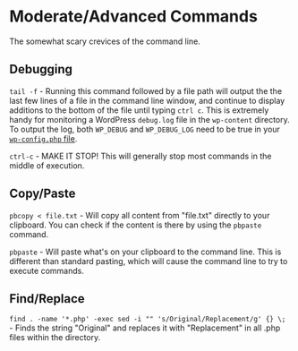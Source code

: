 Moderate/Advanced Commands
====

The somewhat scary crevices of the command line.

Debugging
----

`tail -f` - Running this command followed by a file path will output the the last few lines of a file in the command line window, and continue to display additions to the bottom of the file until typing `ctrl c`. This is extremely handy for monitoring a WordPress `debug.log` file in the `wp-content` directory. To output the log, both `WP_DEBUG` and `WP_DEBUG_LOG` need to be true in your [`wp-config.php` file](http://codex.wordpress.org/Editing_wp-config.php#Configure_Error_Logging).

`ctrl-c` - MAKE IT STOP! This will generally stop most commands in the middle of execution.

Copy/Paste
----

`pbcopy < file.txt` - Will copy all content from "file.txt" directly to your clipboard.
You can check if the content is there by using the `pbpaste` command.

`pbpaste` - Will paste what's on your clipboard to the command line. This is different than standard pasting, which will cause the command line to try to execute commands.

Find/Replace
----

`find . -name '*.php' -exec sed -i "" 's/Original/Replacement/g' {} \;` - Finds the string "Original" and replaces it with "Replacement" in all .php files within the directory.
